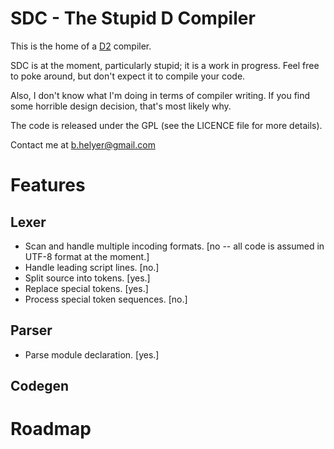 SDC - The Stupid D Compiler
===========================

This is the home of a [D2](http://www.digitalmars.com/d/2.0) compiler.

SDC is at the moment, particularly stupid; it is a work in progress. Feel free to poke around, but don't expect it to compile your code.

Also, I don't know what I'm doing in terms of compiler writing. If you find some horrible design decision, that's most likely why.

The code is released under the GPL (see the LICENCE file for more details).

Contact me at b.helyer@gmail.com

 
Features
========

Lexer
-----
* Scan and handle multiple incoding formats.  [no -- all code is assumed in UTF-8 format at the moment.]
* Handle leading script lines.  [no.]
* Split source into tokens.  [yes.]
* Replace special tokens.  [yes.]
* Process special token sequences.  [no.]

Parser
------
* Parse module declaration.  [yes.]


Codegen
-------

 
Roadmap
=======
